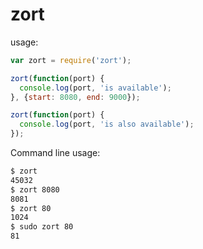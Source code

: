 zort
===

usage:

```js
var zort = require('zort');

zort(function(port) {
  console.log(port, 'is available');
}, {start: 8080, end: 9000});

zort(function(port) {
  console.log(port, 'is also available');
});
```


Command line usage:

```bash
$ zort
45032
$ zort 8080
8081
$ zort 80
1024
$ sudo zort 80
81
```
